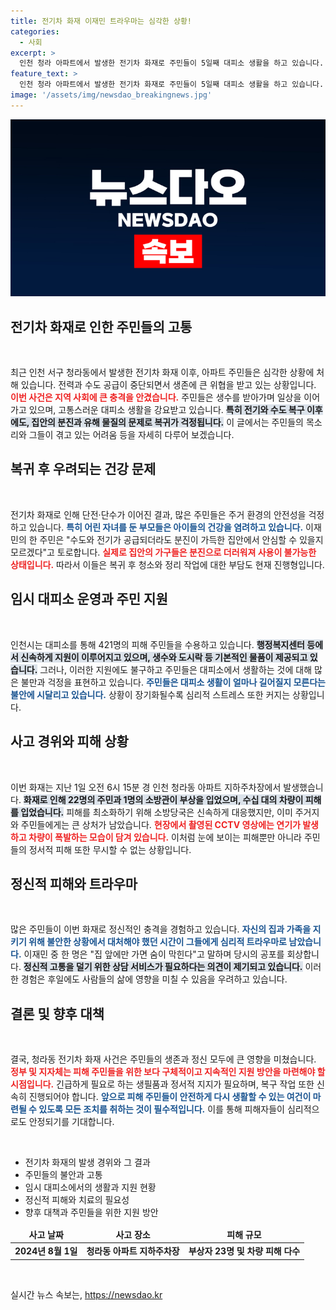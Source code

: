```yaml
---
title: 전기차 화재 이재민 트라우마는 심각한 상황!
categories:
  - 사회
excerpt: >
  인천 청라 아파트에서 발생한 전기차 화재로 주민들이 5일째 대피소 생활을 하고 있습니다. 수도와 전기는 복구되었지만, 집안의 분진과 유해 물질로 인해 복귀가 염려되며 불안한 일상을 이어가고 있습니다.
feature_text: >
  인천 청라 아파트에서 발생한 전기차 화재로 주민들이 5일째 대피소 생활을 하고 있습니다. 수도와 전기는 복구되었지만, 집안의 분진과 유해 물질로 인해 복귀가 염려되며 불안한 일상을 이어가고 있습니다.
image: '/assets/img/newsdao_breakingnews.jpg'
---
```


<p><img src="/assets/img/newsdao_breakingnews.jpg" alt="firstkoreanews 속보" /></p>

<h2 data-ke-size="size26">전기차 화재로 인한 주민들의 고통</h2>

<p data-ke-size="size16">&nbsp;</p>

<p>최근 인천 서구 청라동에서 발생한 전기차 화재 이후, 아파트 주민들은 심각한 상황에 처해 있습니다. 전력과 수도 공급이 중단되면서 생존에 큰 위협을 받고 있는 상황입니다. <b><span style="color: #ee2323;">이번 사건은 지역 사회에 큰 충격을 안겼습니다.</span></b> 주민들은 생수를 받아가며 일상을 이어가고 있으며, 고통스러운 대피소 생활을 강요받고 있습니다. <b><span style="background-color: #21538527;">특히 전기와 수도 복구 이후에도, 집안의 분진과 유해 물질의 문제로 복귀가 걱정됩니다.</span></b> 이 글에서는 주민들의 목소리와 그들이 겪고 있는 어려움 등을 자세히 다루어 보겠습니다.</p>

<h2 data-ke-size="size26">복귀 후 우려되는 건강 문제</h2>

<p data-ke-size="size16">&nbsp;</p>

<p>전기차 화재로 인해 단전·단수가 이어진 결과, 많은 주민들은 주거 환경의 안전성을 걱정하고 있습니다. <b><span style="color: #1a5490;">특히 어린 자녀를 둔 부모들은 아이들의 건강을 염려하고 있습니다.</span></b> 이재민의 한 주민은 "수도와 전기가 공급되더라도 분진이 가득한 집안에서 안심할 수 있을지 모르겠다"고 토로합니다. <b><span style="color: #ee2323;">실제로 집안의 가구들은 분진으로 더러워져 사용이 불가능한 상태입니다.</span></b> 따라서 이들은 복귀 후 청소와 정리 작업에 대한 부담도 현재 진행형입니다.</p>

<h2 data-ke-size="size26">임시 대피소 운영과 주민 지원</h2>

<p data-ke-size="size16">&nbsp;</p>

<p>인천시는 대피소를 통해 421명의 피해 주민들을 수용하고 있습니다. <b><span style="background-color: #21538527;">행정복지센터 등에서 신속하게 지원이 이루어지고 있으며, 생수와 도시락 등 기본적인 물품이 제공되고 있습니다.</span></b> 그러나, 이러한 지원에도 불구하고 주민들은 대피소에서 생활하는 것에 대해 많은 불만과 걱정을 표현하고 있습니다. <b><span style="color: #1a5490;">주민들은 대피소 생활이 얼마나 길어질지 모른다는 불안에 시달리고 있습니다.</span></b> 상황이 장기화될수록 심리적 스트레스 또한 커지는 상황입니다.</p>

<h2 data-ke-size="size26">사고 경위와 피해 상황</h2>

<p data-ke-size="size16">&nbsp;</p>

<p>이번 화재는 지난 1일 오전 6시 15분 경 인천 청라동 아파트 지하주차장에서 발생했습니다. <b><span style="background-color: #21538527;">화재로 인해 22명의 주민과 1명의 소방관이 부상을 입었으며, 수십 대의 차량이 피해를 입었습니다.</span></b> 피해를 최소화하기 위해 소방당국은 신속하게 대응했지만, 이미 주거지와 주민들에게는 큰 상처가 남았습니다. <b><span style="color: #ee2323;">현장에서 촬영된 CCTV 영상에는 연기가 발생하고 차량이 폭발하는 모습이 담겨 있습니다.</span></b> 이처럼 눈에 보이는 피해뿐만 아니라 주민들의 정서적 피해 또한 무시할 수 없는 상황입니다.</p>

<h2 data-ke-size="size26">정신적 피해와 트라우마</h2>

<p data-ke-size="size16">&nbsp;</p>

<p>많은 주민들이 이번 화재로 정신적인 충격을 경험하고 있습니다. <b><span style="color: #1a5490;">자신의 집과 가족을 지키기 위해 불안한 상황에서 대처해야 했던 시간이 그들에게 심리적 트라우마로 남았습니다.</span></b> 이재민 중 한 명은 "집 앞에만 가면 숨이 막힌다"고 말하며 당시의 공포를 회상합니다. <b><span style="background-color: #21538527;">정신적 고통을 덜기 위한 상담 서비스가 필요하다는 의견이 제기되고 있습니다.</span></b> 이러한 경험은 후일에도 사람들의 삶에 영향을 미칠 수 있음을 우려하고 있습니다.</p>

<h2 data-ke-size="size26">결론 및 향후 대책</h2>

<p data-ke-size="size16">&nbsp;</p>

<p>결국, 청라동 전기차 화재 사건은 주민들의 생존과 정신 모두에 큰 영향을 미쳤습니다. <b><span style="color: #ee2323;">정부 및 지자체는 피해 주민들을 위한 보다 구체적이고 지속적인 지원 방안을 마련해야 할 시점입니다.</span></b> 긴급하게 필요로 하는 생필품과 정서적 지지가 필요하며, 복구 작업 또한 신속히 진행되어야 합니다. <b><span style="color: #1a5490;">앞으로 피해 주민들이 안전하게 다시 생활할 수 있는 여건이 마련될 수 있도록 모든 조치를 취하는 것이 필수적입니다.</span></b> 이를 통해 피해자들이 심리적으로도 안정되기를 기대합니다.</p>

<p data-ke-size="size16">&nbsp;</p>

<ul>
    <li>전기차 화재의 발생 경위와 그 결과</li>
    <li>주민들의 불안과 고통</li>
    <li>임시 대피소에서의 생활과 지원 현황</li>
    <li>정신적 피해와 치료의 필요성</li>
    <li>향후 대책과 주민들을 위한 지원 방안</li>
</ul>

<table>
    <thead>
        <tr>
            <td style="text-align: center; height: 17px;"><b>사고 날짜</b></td>
            <td style="text-align: center; height: 17px;"><b>사고 장소</b></td>
            <td style="text-align: center; height: 17px;"><b>피해 규모</b></td>
        </tr>
    </thead>
    <tbody>
        <tr>
            <td style="text-align: center; height: 17px;"><b>2024년 8월 1일</b></td>
            <td style="text-align: center; height: 17px;"><b>청라동 아파트 지하주차장</b></td>
            <td style="text-align: center; height: 17px;"><b>부상자 23명 및 차량 피해 다수</b></td>
        </tr>
    </tbody>
</table>

<p data-ke-size="size16">&nbsp;</p>
실시간 뉴스 속보는, <a href="https://newsdao.kr" rel="dofollow">https://newsdao.kr</a>


